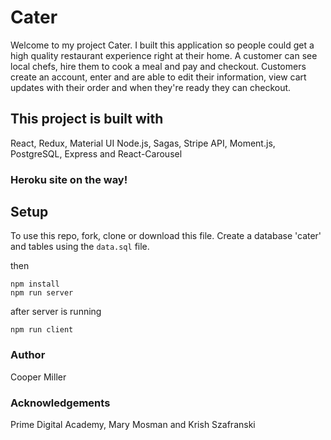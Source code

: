 # Cater

Welcome to my project Cater. I built this application so people could get a high quality restaurant experience right at their home. A customer can see local chefs, hire them to cook a meal and pay and checkout. Customers create an account, enter and are able to edit their information, view cart updates with their order and when they're ready they can checkout.

## This project is built with

React, Redux, Material UI Node.js, Sagas, Stripe API, Moment.js, PostgreSQL, Express and React-Carousel

### Heroku site on the way!

## Setup

To use this repo, fork, clone or download this file.
Create a database 'cater' and tables using the `data.sql` file.

then
```
npm install
npm run server
```

after server is running
```
npm run client
```

### Author

Cooper Miller

### Acknowledgements

Prime Digital Academy, Mary Mosman and Krish Szafranski
